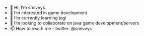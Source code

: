 - 👋 Hi, I’m smivvys
- 👀 I’m interested in game development
- 🌱 I’m currently learning jogl
- 💞️ I’m looking to collaborate on java game development/servers
- 📫 How to reach me - twitter: @smivvys

<!---
smivvys/smivvys is a ✨ special ✨ repository because its `README.md` (this file) appears on your GitHub profile.
You can click the Preview link to take a look at your changes.
--->
